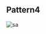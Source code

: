## Pattern4
![sa](https://user-images.githubusercontent.com/87390353/128229887-13946f89-42be-4d10-bca3-c157e12af95c.jpg)

